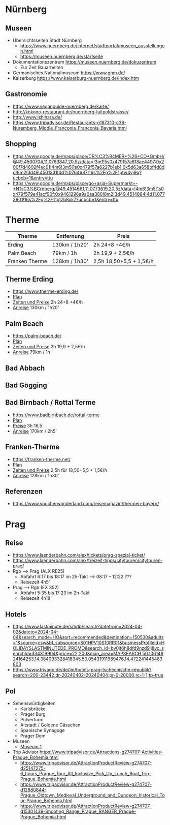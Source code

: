 # Nürnberg

## Museen

* Übersichtsseiten Stadt Nürnberg 
    * https://www.nuernberg.de/internet/stadtportal/museen_ausstellungen.html
    * https://museen.nuernberg.de/startseite
* Dokumentationszentrum 
    https://museen.nuernberg.de/dokuzentrum
    * Zur Zeit Bauarbeiten 
* Germanisches Nationalmuseum 
    https://www.gnm.de/
* Kaiserburg 
    https://www.kaiserburg-nuernberg.de/index.htm 

## Gastronomie

* https://www.veganguide-nuernberg.de/karte/
* http://kokono-restaurant.de/nuernberg-luitpoldstrasse/
* http://www.ishihara.de/
* https://www.tripadvisor.de/Restaurants-g187310-c38-Nuremberg_Middle_Franconia_Franconia_Bavaria.html

## Shopping
* https://www.google.de/maps/place/CR%C3%84MER+%26+CO+GmbH/@49.4500704,11.0763847,20.5z/data=!3m1!5s0x479f57a618ae4497:0x200f7d4602f4ec01!4m6!3m5!1s0x479f57a6227b1eb1:0x5d63a658bf4d8dd!8m2!3d49.4501331!4d11.0764687!16s%2Fg%2F1ptw4yj9q?ucbcb=1&entry=ttu
* https://www.google.de/maps/place/go+asia+Supermarkt+-+N%C3%BCrnberg/@49.4514661,11.0773619,20.5z/data=!4m6!3m5!1s0x479f579e41acf90f:0x9461296a9a0aa380!8m2!3d49.4514884!4d11.0773801!16s%2Fg%2F11gtzb8xk7?ucbcb=1&entry=ttu

# Therme

| Therme | Entfernung | Preis |
| --- | --- | --- |
| Erding | 130km / 1h20' | 2h 24+8 +4€/h |
| Palm Beach | 79km / 1h | 2h 19,9 + 2,5€/h |
| Franken Therme | 128km / 1h30' | 2,5h 18,50+5,5 + 1,5€/h |

## Therme Erding

* https://www.therme-erding.de/
* [Plan](https://www.therme-erding.de/fileadmin/userdaten/user_upload/00_Startseite/TECD_LagePlan_Layout_Homepage_Stand_12-2023_klein.pdf)
* [Zeiten und Preise](https://www.therme-erding.de/infos/preise-oeffnungszeiten/) 2h 24+8 +4€/h
* [Anreise](https://www.google.com/maps/dir/92345+Dietfurt+an+der+Altm%C3%BChl/Therme+Erding,+Thermenallee,+Erding/@48.7241669,11.1785996,9z/data=!3m1!4b1!4m17!4m16!1m5!1m1!1s0x479fa75516782885:0x1c1eda35f4c53990!2m2!1d11.585937!2d49.0366957!1m5!1m1!1s0x479e104ed90bc11f:0x69d301cfa2943d78!2m2!1d11.8885776!2d48.290231!2m3!6e0!7e2!8j1711582200?ucbcb=1&entry=ttu) 130km / 1h20'

## Palm Beach

* https://palm-beach.de/
* [Plan](https://palm-beach.de/wp-content/uploads/2023/07/PB_Uebersichtsplan_Juni23-7.pdf)
* [Zeiten und Preise](https://palm-beach.de/oeffnungszeiten-preise/) 2h 19,9 + 2,5€/h
* [Anreise](https://www.google.com/maps/dir/92345+Dietfurt+an+der+Altm%C3%BChl/Kristall+Palm+Beach+Kur-+%26+Freizeitbad,+Albertus-Magnus-Stra%C3%9Fe+29,+90547+Stein/@49.1766648,10.9716649,10z/data=!3m1!4b1!4m18!4m17!1m5!1m1!1s0x479fa75516782885:0x1c1eda35f4c53990!2m2!1d11.585937!2d49.0366957!1m5!1m1!1s0x479f514e74dee8d5:0x54059bb67cbd83a1!2m2!1d11.0063216!2d49.4067002!2m3!6e0!7e2!8j1711668600!3e0?ucbcb=1&entry=ttu) 79km / 1h

## Bad Abbach

## Bad Gögging

## Bad Birnbach / Rottal Terme

* https://www.badbirnbach.de/rottal-terme
* [Plan](https://www.badbirnbach.de/rottal-terme/rottal-terme-im-ueberblick)
* [Preise](https://www.badbirnbach.de/rottal-terme/preise) 3h 16,5
* [Anreise](https://www.google.de/maps/dir/92345+Dietfurt+an+der+Altm%C3%BChl/Rottal+Terme+%7C+Therme+Sauna+Spa,+Prof.-Drexel-Stra%C3%9Fe,+Bad+Birnbach/@48.7208214,12.0107385,10z/data=!3m1!4b1!4m17!4m16!1m5!1m1!1s0x479fa75516782885:0x1c1eda35f4c53990!2m2!1d11.585937!2d49.0366957!1m5!1m1!1s0x47744d4bf9039357:0xddd8bfed45c74580!2m2!1d13.0824459!2d48.440431!2m3!6e0!7e2!8j1711803060?ucbcb=1&entry=ttu) 170km / 2h5'

## Franken-Therme

* https://franken-therme.net/
* [Plan](https://franken-therme.net/info-service/uebersichtsplan)
* [Zeiten und Preise](https://franken-therme.net/info-service/oeffnungszeiten-preise) 2,5h für 18,50+5,5 + 1,5€/h
* [Anreise](https://www.google.com/maps/dir/92345+Dietfurt+an+der+Altm%C3%BChl/Franken-Therme+Parkplatz,+Im+H%C3%A4spelein+15,+91438+Bad+Windsheim/@49.625767,10.6887057,9.88z/data=!4m14!4m13!1m5!1m1!1s0x479fa75516782885:0x1c1eda35f4c53990!2m2!1d11.585937!2d49.0366957!1m5!1m1!1s0x47989f25eb48130b:0x37dce4c8cfd2b53!2m2!1d10.4159659!2d49.5117028!3e0?ucbcb=1&entry=ttu) 128km / 1h30'

## Referenzen 

* https://www.voucherwonderland.com/reisemagazin/thermen-bayern/

# Prag

## Reise
* https://www.laenderbahn.com/alex/tickets/prag-spezial-ticket/
* https://www.laenderbahn.com/alex/freizeit-tipps/citytouren/citytouren-prag/
* Rgb --> Prag (ALX RE25)
    * Abfahrt 6:17 bis 18:17 im 2h-Takt
    --> 08:17 – 12:22 ???
    * Reisezeit 4h5'
* Prag --> Rgb (EX 352)
    * Abfahrt 5:35 bis 17:23 im 2h-Takt
    * Reisezeit 4h18'

## Hotels

* https://www.lastminute.de/s/hdp/search?datefrom=2024-04-02&dateto=2024-04-04&search_mode=HO&sort=recommended&destination=150530&adults=1&source=csw&bf_subsource=S01HPV10S10RR01&businessProfileId=HOLIDAYSLASTMINUTEDE_PROMO&search_id=bv0jt8h8dfd9nzd9ij&vc_searchId=334319904&price=22,200&map_area=MAPSEARCH,50.10614824164253,14.384093328418345,50.05431911989476,14.472241445483803
* https://www.trivago.de/de/lm/hotels-prag-tschechische-republik?search=200-23442;dr-20240402-20240404;pr-0-20000;rc-1-1;tp-true 

## PoI

* Sehenswürdigkeiten
    * Karlsbrücke
    * Prager Burg
    * Pulverturm
    * Altstadt / Goldene Gässchen
    * Spanische Synagoge
    * Prager Dom
* Museen
    * [Museum 1](https://sexmachinesmuseum.com/home-de/)
* Trip Advisor 
https://www.tripadvisor.de/Attractions-g274707-Activities-Prague_Bohemia.html
    * https://www.tripadvisor.de/AttractionProductReview-g274707-d25147275-6_hours_Prague_Tour_All_Inclusive_Pick_Up_Lunch_Boat_Trip-Prague_Bohemia.html
    * https://www.tripadvisor.de/AttractionProductReview-g274707-d12880844-Prague_Oldtown_Medieval_Underground_and_Dungeon_historical_Tour-Prague_Bohemia.html
    * https://www.tripadvisor.de/AttractionProductReview-g274707-d15301439-Shooting_Range_Prague_RANGER_Prague-Prague_Bohemia.html